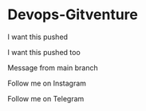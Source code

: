 # Devops-Gitventure

I want this pushed 

I want this pushed too

Message from main branch

Follow me on Instagram

Follow me on Telegram
